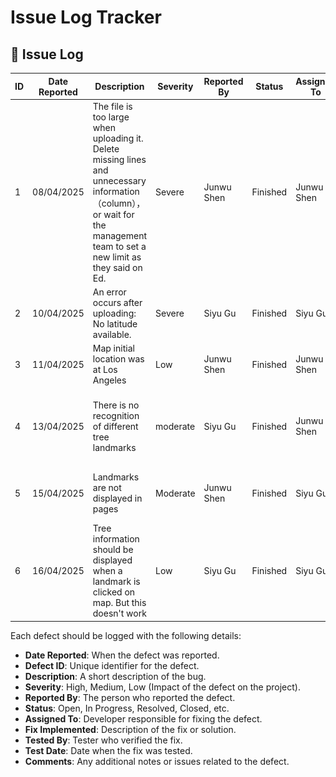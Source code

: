 # Issue Log Tracker


## 🚀 **Issue Log**
| **ID** | **Date Reported** | **Description** | **Severity** | **Reported By** | **Status** | **Assigned To** | **Fix Implemented** | **Tested By** | **Test Date** | **Comments** |**Graph(if possible)**|
|---------------|-------------------|-----------------|--------------|-----------------|------------|-----------------|---------------------|---------------|---------------|--------------|-----------|
|1|08/04/2025| The file is too large when uploading it. Delete missing lines and unnecessary information（column）， or wait for the management team to set a new limit as they said on Ed. |Severe|Junwu Shen|Finished|Junwu Shen|Delete reapted column|Siyu Gu|10/04/2025|Successfully uploaded||
|2|10/04/2025|An error occurs after uploading: No latitude available.|Severe|Siyu Gu|Finished|Siyu Gu|Found latitude/longitude requires a shorthand and solved it.|Siyu Gu|11/04/2025| After rewriting the shorthand, succeeded |![Issue02](https://github.com/haguragen/spm_p1/blob/main/etc/Issue2.jpg)|
|3|11/04/2025|Map initial location was at Los Angeles|Low|Junwu Shen|Finished|Junwu Shen|Click on Melbourne to save the map.|Junwu Shen|12/04/2025|Smart way to sovle it!|
|4|13/04/2025|There is no recognition of different tree landmarks|moderate|Siyu Gu|Finished|Junwu Shen|Perform data processing, classify trees according to their genus, and use ICONS in batches|Siyu Gu|14/04/2025|Icons could be improved but this version also works fine.|
|5|15/04/2025|Landmarks are not displayed in pages|Moderate|Junwu Shen|Finished|Siyu Gu|Column should be added with approved=1 when uploading the file|Junwu Shen|16/04/2025|Good job!|
|6|16/04/2025|Tree information should be displayed when a landmark is clicked on map. But this doesn't work|Low|Siyu Gu|Finished|Siyu Gu|Make the fonts as BLACK to display|Siyu Gu|17/04/2025|What a funny bug, just because white font could not be seen on white background!|![Issue06](https://github.com/haguragen/spm_p1/blob/main/etc/Issue06.jpg)|

Each defect should be logged with the following details:
- **Date Reported**: When the defect was reported.
- **Defect ID**: Unique identifier for the defect.
- **Description**: A short description of the bug.
- **Severity**: High, Medium, Low (Impact of the defect on the project).
- **Reported By**: The person who reported the defect.
- **Status**: Open, In Progress, Resolved, Closed, etc.
- **Assigned To**: Developer responsible for fixing the defect.
- **Fix Implemented**: Description of the fix or solution.
- **Tested By**: Tester who verified the fix.
- **Test Date**: Date when the fix was tested.
- **Comments**: Any additional notes or issues related to the defect.
